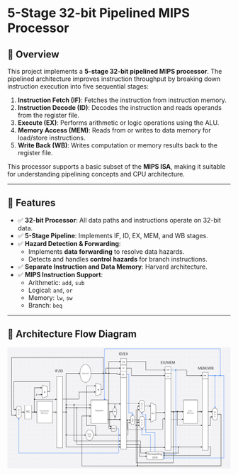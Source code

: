# 5-Stage 32-bit Pipelined MIPS Processor

## 📘 Overview
This project implements a **5-stage 32-bit pipelined MIPS processor**. The pipelined architecture improves instruction throughput by breaking down instruction execution into five sequential stages:

1. **Instruction Fetch (IF)**: Fetches the instruction from instruction memory.
2. **Instruction Decode (ID)**: Decodes the instruction and reads operands from the register file.
3. **Execute (EX)**: Performs arithmetic or logic operations using the ALU.
4. **Memory Access (MEM)**: Reads from or writes to data memory for load/store instructions.
5. **Write Back (WB)**: Writes computation or memory results back to the register file.

This processor supports a basic subset of the **MIPS ISA**, making it suitable for understanding pipelining concepts and CPU architecture.

---

## 🚀 Features

- ✅ **32-bit Processor**: All data paths and instructions operate on 32-bit data.
- ✅ **5-Stage Pipeline**: Implements IF, ID, EX, MEM, and WB stages.
- ✅ **Hazard Detection & Forwarding**:
  - Implements **data forwarding** to resolve data hazards.
  - Detects and handles **control hazards** for branch instructions.
- ✅ **Separate Instruction and Data Memory**: Harvard architecture.
- ✅ **MIPS Instruction Support**:
  - Arithmetic: `add`, `sub`
  - Logical: `and`, `or`
  - Memory: `lw`, `sw`
  - Branch: `beq`

---

## 📍 Architecture Flow Diagram

![Architecture Diagram](https://github.com/RohanRudra/5-stage-32-bit-pipelined-MIPS/blob/master/Flow%20Diagram%20New.png)





